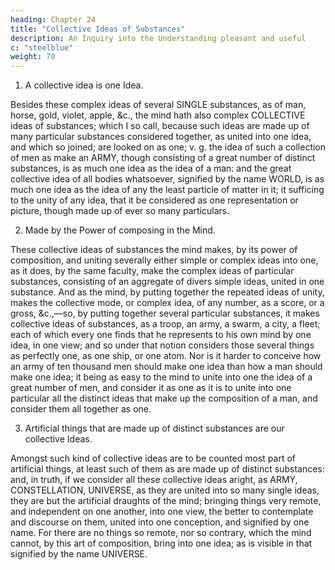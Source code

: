 ```yaml
---
heading: Chapter 24
title: "Collective Ideas of Substances"
description: An Inquiry into the Understanding pleasant and useful
c: "steelblue"
weight: 70
---
```




1. A collective idea is one Idea.

Besides these complex ideas of several SINGLE substances, as of man, horse, gold, violet, apple, &c., the mind hath also complex COLLECTIVE ideas of substances; which I so call, because such ideas are made up of many particular substances considered together, as united into one idea, and which so joined; are looked on as one; v. g. the idea of such a collection of men as make an ARMY, though consisting of a great number of distinct substances, is as much one idea as the idea of a man: and the great collective idea of all bodies whatsoever, signified by the name WORLD, is as much one idea as the idea of any the least particle of matter in it; it sufficing to the unity of any idea, that it be considered as one representation or picture, though made up of ever so many particulars.

2. Made by the Power of composing in the Mind.

These collective ideas of substances the mind makes, by its power of composition, and uniting severally either simple or complex ideas into one, as it does, by the same faculty, make the complex ideas of particular substances, consisting of an aggregate of divers simple ideas, united in one substance. And as the mind, by putting together the repeated ideas of unity, makes the collective mode, or complex idea, of any number, as a score, or a gross, &c.,—so, by putting together several particular substances, it makes collective ideas of substances, as a troop, an army, a swarm, a city, a fleet; each of which every one finds that he represents to his own mind by one idea, in one view; and so under that notion considers those several things as perfectly one, as one ship, or one atom. Nor is it harder to conceive how an army of ten thousand men should make one idea than how a man should make one idea; it being as easy to the mind to unite into one the idea of a great number of men, and consider it as one as it is to unite into one particular all the distinct ideas that make up the composition of a man, and consider them all together as one.

3. Artificial things that are made up of distinct substances are our collective Ideas.

Amongst such kind of collective ideas are to be counted most part of artificial things, at least such of them as are made up of distinct substances: and, in truth, if we consider all these collective ideas aright, as ARMY, CONSTELLATION, UNIVERSE, as they are united into so many single ideas, they are but the artificial draughts of the mind; bringing things very remote, and independent on one another, into one view, the better to contemplate and discourse on them, united into one conception, and signified by one name. For there are no things so remote, nor so contrary, which the mind cannot, by this art of composition, bring into one idea; as is visible in that signified by the name UNIVERSE.

